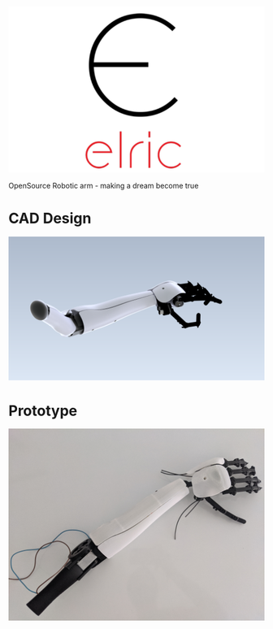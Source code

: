 ![](https://raw.githubusercontent.com/Bardo91/elric/master/elric_logo.PNG)

OpenSource Robotic arm - making a dream become true

# CAD Design
![](https://raw.githubusercontent.com/Bardo91/elric/master/doc/elric20.png)

# Prototype
![](https://raw.githubusercontent.com/Bardo91/elric/master/doc/elric20_prototype_wip.jpg)
